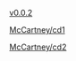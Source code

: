 [v0.0.2](https://github.com/littleflute/m15/edit/master/Paul%20McCartney/readme.md)

[McCartney/cd1](McCartney/cd1)

[McCartney/cd2](McCartney/cd2)
